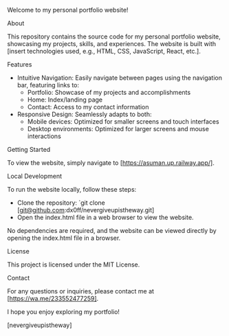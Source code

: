 Welcome to my personal portfolio website!

About

This repository contains the source code for my personal portfolio website, showcasing my projects, skills, and experiences. The website is built with [insert technologies used, e.g., HTML, CSS, JavaScript, React, etc.].

Features


- Intuitive Navigation: Easily navigate between pages using the navigation bar, featuring links to:
    - Portfolio: Showcase of my projects and accomplishments
    - Home: Index/landing page
    - Contact: Access to my contact information
- Responsive Design: Seamlessly adapts to both:
    - Mobile devices: Optimized for smaller screens and touch interfaces
    - Desktop environments: Optimized for larger screens and mouse interactions


Getting Started

To view the website, simply navigate to [https://asuman.up.railway.app/].

Local Development

To run the website locally, follow these steps:

- Clone the repository: `git clone [git@github.com:dx0ff/nevergiveupistheway.git]
- Open the index.html file in a web browser to view the website.

No dependencies are required, and the website can be viewed directly by opening the index.html file in a browser.


License

This project is licensed under the MIT License.


Contact

For any questions or inquiries, please contact me at [https://wa.me/233552477259].


I hope you enjoy exploring my portfolio!

[nevergiveupistheway]